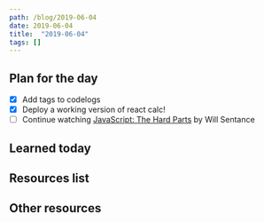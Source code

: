 ```yaml
---
path: /blog/2019-06-04
date: 2019-06-04
title:  "2019-06-04"
tags: []
---
```


## Plan for the day

- [x] Add tags to codelogs
- [x] Deploy a working version of react calc!
- [ ] Continue watching [JavaScript: The Hard Parts](https://frontendmasters.com/courses/javascript-hard-parts/) by Will Sentance

## Learned today

## Resources list

## Other resources